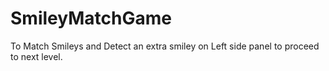 # SmileyMatchGame
To Match Smileys and Detect an extra smiley on Left side panel to proceed to next level.
